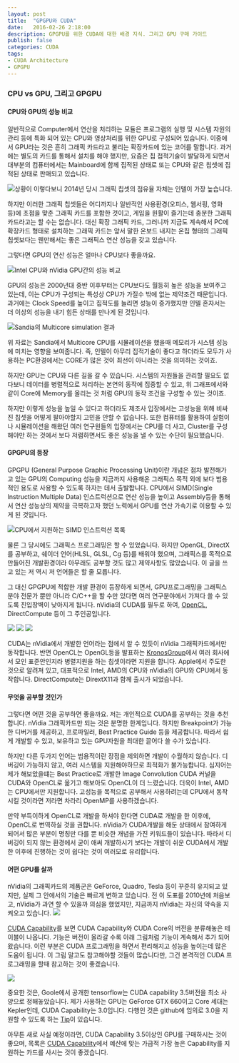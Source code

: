 ```yaml
---
layout: post
title:  "GPGPU와 CUDA"
date:   2016-02-26 2:18:00
description: GPGPU를 위한 CUDA에 대한 배경 지식. 그리고 GPU 구매 가이드
publish: false
categories: CUDA
tags:
- CUDA Architecture
- GPGPU
---
```


### CPU vs GPU, 그리고 GPGPU
#### CPU와 GPU의 성능 비교
일반적으로 Computer에서 연산을 처리하는 모듈은 프로그램의 실행 및 시스템 자원의 관리 등에 특화 되어 있는 CPU와 영상처리를 위한 GPU로 구성되어 있습니다. 이중에서 GPU라는 것은 흔히 그래픽 카드라고 불리는 확장카드에 있는 코어를 말합니다. 과거에는 별도의 카드를 통해서 설치를 해야 했지만, 요즘은 칩 접적기술이 발달하게 되면서 대부분의 컴퓨터에서는 Mainboard에 함께 집적된 상태로 또는 CPU와 같은 칩셋에 집적된 상태로 판매되고 있습니다.

![상황이 이렇다보니 2014년 당시 그래픽 칩셋의 점유율 자체는 인텔이 가장 높습니다.]({{site.info.baseurl}}/images//insidelogo.jpg)

하지만 이러한 그래픽 칩셋들은 어디까지나 일반적인 사용환경(오피스, 웹서핑, 영화 등)에 초점을 맞춘 그래픽 카드를 포함한 것이고, 게임을 원활이 즐기는데 충분한 그래픽카드라고는 할 수는 없습니다. 대신 확장 그래픽 카드, 그러니까 지금도 계속해서 PC에 확장카드 형태로 설치하는 그래픽 카드는 앞서 말한 온보드 내지는 온칩 형태의 그래픽 칩셋보다는 웬만해서는 좋은 그래픽스 연산 성능을 갖고 있습니다.

그렇다면 GPU의 연산 성능은 얼마나 CPU보다 좋을까요.

![Intel CPU와 nVidia GPU간의 성능 비교]({{site.info.baseurl}}/images//CPUvsGPU.png)

GPU의 성능은 2000년대 중반 이후부터는 CPU보다도 월등히 높은 성능을 보여주고 있는데, 이는 CPU가 구성되는 특성상 CPU가 가질수 밖에 없는 제약조건 때문입니다. 과거에는 Clock Speed를 높이고 집적도를 늘리면 성능이 증가했지만 인텔 혼자서는 더 이상의 성능을 내기 힘든 상태를 만나게 된 것입니다.

![Sandia의  Multicore simulation 결과]({{site.info.baseurl}}/images//many_core_bw_sandia.jpg)

위 자료는 Sandia에서 Multicore CPU를 시뮬레이션을 했을때 메모리가 시스템 성능에 미치는 영향을 보여줍니다. 즉, 인텔이 아무리 집적기술이 좋다고 하더라도 모두가 사용하는 PC환경에서는 CORE가 많은 것이 최선이 아니라는 것을 의미하는 것이죠.

하지만 GPU는 CPU와 다른 길을 갈 수 있습니다. 시스템의 자원들을 관리할 필요도 없다보니 데이터를 병렬적으로 처리하는 본연의 동작에 집중할 수 있고, 위 그래프에서와 같이 Core에 Memory를 올리는 것 처럼 GPU의 동작 조건을 구성할 수 있는 것이죠.

하지만 이렇게 성능을 높일 수 있다고 하더라도 제조사 입장에서는 고성능을 위해 비싸진 칩셋을 어떻게 팔아야할지 고민을 안할 수 없습니다. 또한 컴퓨터를 활용하여 실험이나 시뮬레이션을 해왔던 여러 연구원들의 입장에서는 CPU를 더 사고, Cluster를 구성해야만 하는 것에서 보다 저렴하면서도 좋은 성능을 낼 수 있는 수단이 필요했습니다.

#### GPGPU의 등장
GPGPU (General Purpose Graphic Processing Unit)이란 개념은 점차 발전해가고 있는 GPU의 Computing 성능을 지금까지 사용해온 그래픽스 목적 외에 보다 범용적인 용도로 사용할 수 있도록 하자는 데서 출발합니다. CPU에서 SIMD(Single Instruction Multiple Data) 인스트럭션으로 연산 성능을 높이고 Assembly등을 통해서 연산 성능상의 제약을 극복하고자 했던 노력에서 GPU를 연산 가속기로 이용할 수 있게 된 것입니다.

![CPU에서 지원하는 SIMD 인스트럭션 목록]({{site.info.baseurl}}/images//220px-X86_extensions_2013.svg.png)

물론 그 당시에도 그래픽스 프로그래밍은 할 수 있었습니다. 하지만 OpenGL, DirectX를 공부하고, 쉐이더 언어(HLSL, GLSL, Cg 등)를 배워야 했으며, 그래픽스를 목적으로 만들어진 개발환경이라 아무래도 공부할 것도 많고 제약사항도 많았습니다. 이 글을 쓰고 있는 저 역시 저 언어들은 할 줄 모릅니다.

그 대신 GPGPU에 적합한 개발 환경이 등장하게 되면서, GPU프로그래밍을 그래픽스 분야 전문가 뿐만 아니라 C/C++을 할 수만 있다면 여러 연구분야에서 가져다 쓸 수 있도록 진입장벽이 낮아지게 됩니다. nVidia의 CUDA를 필두로 하여, [OpenCL](https://www.khronos.org/opencl/), DirectCompute 등이 그 주인공입니다.

![]({{site.info.baseurl}}/images//NV_DesignedFor_CUDA_3D_sm.png)
![]({{site.info.baseurl}}/images//OpenCL_Logo.png)
![]({{site.info.baseurl}}/images//directx-11-logo.png)

CUDA는 nVidia에서 개발한 언어라는 점에서 알 수 있듯이 nVidia 그래픽카드에서만 동작합니다. 반면 OpenCL는 OpenGL등을 발표하는 [KronosGroup](https://www.khronos.org)에서 여러 회사에서 모인 표준안인지라 병렬지원을 하는 칩셋이라면 지원을 합니다. Apple에서 주도한 것으로 알려져 있고, 대표적으로 Intel, AMD의 CPU와 nVidia의 GPU와 CPU에서 동작합니다. DirectCompute는 DirextX11과 함께 출시가 되었습니다.

#### 무엇을 공부할 것인가
그렇다면 어떤 것을 공부하면 좋을까요.
저는 개인적으로 CUDA를 공부하는 것을 추천합니다. nVidia 그래픽카드만 되는 것은 분명한 한계입니다. 하지만 Breakpoint가 가능한 디버거를 제공하고, 프로파일러, Best Practice Guide 등을 제공합니다. 따라서 쉽게 개발할 수 있고, 보유하고 있는 GPU자원을 최대한 끌어다 쓸 수가 있습니다.

하지만 다른 두가지 언어는 범용적이란 장점을 제외하면 개발이 수월하지 않습니다. 디버깅이 가능하지 않고, 여러 시스템을 지원해야하므로 최적화가 불가능합니다. 심지어는 제가 해보았을떄는 Best Practice로 개발한 Image Convolution CUDA 커널을 CUDA와 OpenCL로 옮기고 해보아도 OpenCL이 더 느렸습니다. 더욱이 Intel, AMD는 CPU에서만 지원합니다. 고성능을 목적으로 공부해서 사용하려는데 CPU에서 동작시킬 것이라면 저라면 차라리 OpenMP를 사용하겠습니다.

만약 부득이하게 OpenCL로 개발을 하셔야 한다면 CUDA로 개발을 한 이후에, OpenCL로 번역하실 것을 권합니다. nVidia가 CUDA개발을 해둔 상태에서 참여하게 되어서 많은 부분이 명칭만 다를 뿐 비슷한 개념을 가진 키워드들이 있습니다. 따라서 디버깅이 되지 않는 환경에서 굳이 애써 개발하시기 보다는 개발이 쉬운 CUDA에서 개발 한 이후에 진행하는 것이 쉽다는 것이 여러모로 유리합니다.

#### 어떤 GPU를 살까
nVidia의 그래픽카드의 제품군은 GeForce, Quadro, Tesla 등이 꾸준히 유지되고 있지만, 실제 그 안에서의 기술은 빠르게 변하고 있습니다. 전 이 도표를 2010년에 처음보고, nVidia가 과연 할 수 있을까 의심을 했었지만, 지금까지 nVidia는 자신의 약속을 지켜오고 있습니다.
![]({{site.info.baseurl}}/images//NVIDIA-2016-Roadmap-Pascal-GPU.jpg)

[CUDA Capability](https://en.wikipedia.org/wiki/CUDA#Supported_GPUs)를 보면 CUDA Capability와 CUDA Core의 버전을 분류해놓은 테이블이 나옵니다. 기능은 버전이 올라갈 수록 아래 그림처럼 기능이 계속해서 추가 되어 왔습니다. 이런 부분은 CUDA 프로그래밍을 하면서 편리해지고 성능을 높이는데 많은 도움이 됩니다. 이 그림 말고도 참고해야할 것들이 많습니다만, 그건 본격적인 CUDA 프로그래밍을 할때 참고하는 것이 좋겠습니다.

![]({{site.info.baseurl}}/images//tech_specs.jpg)

중요한 것은, Goole에서 공개한 tensorflow는 CUDA capability 3.5버전을 최소 사양으로 정해놓았습니다. 제가 사용하는 GPU는 GeForce GTX 660이고 Core 세대는 Kepler인데, CUDA Capability는 3.0입니다. 다행인 것은 github에 임의로 3.0을 지원할 수 있도록 하는 [Tip](https://github.com/tensorflow/tensorflow/issues/25)이 있습니다.

아무튼 새로 사실 예정이라면, CUDA Capability 3.5이상인 GPU를 구매하시는 것이 좋으며, 목록은 [CUDA Capability](https://en.wikipedia.org/wiki/CUDA#Supported_GPUs)에서 예산에 맞는 가급적 가장 높은 Capability를 지원하는 카드를 사시는 것이 좋겠습니다.
